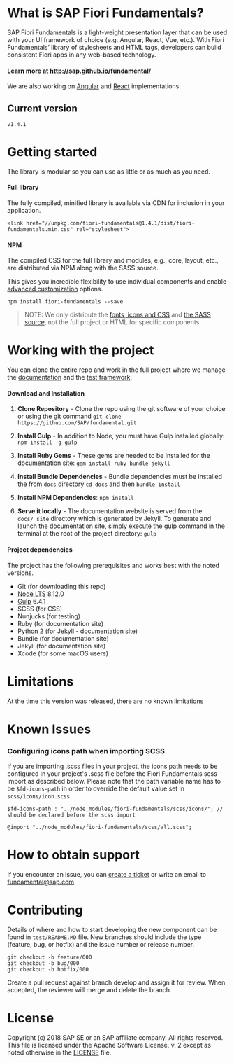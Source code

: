 # What is SAP Fiori Fundamentals?

SAP Fiori Fundamentals is a light-weight presentation layer that can be used with your UI framework of choice (e.g. Angular, React, Vue, etc.). With Fiori Fundamentals’ library of stylesheets and HTML tags, developers can build consistent Fiori apps in any web-based technology.

#### Learn more at http://sap.github.io/fundamental/

We are also working on [Angular](https://github.com/SAP/fundamental-ngx) and [React](https://github.com/SAP/fundamental-react) implementations.

## Current version
````
v1.4.1
````

# Getting started
The library is modular so you can use as little or as much as you need.

#### Full library
The fully compiled, minified library is available via CDN for inclusion in your application.

```
<link href="//unpkg.com/fiori-fundamentals@1.4.1/dist/fiori-fundamentals.min.css" rel="stylesheet">
```

#### NPM
The compiled CSS for the full library and modules, e.g., core, layout, etc., are distributed via NPM along with the SASS source.

This gives you incredible flexibility to use individual components and enable [advanced customization](https://github.com/SAP/fundamental/wiki/Advanced-Customization) options.

````
npm install fiori-fundamentals --save
````

> NOTE: We only distribute the [fonts, icons and CSS](https://github.com/SAP/fundamental/tree/develop/dist) and [the SASS source](https://github.com/SAP/fundamental/tree/develop/scss), not the full project or HTML for specific components.

# Working with the project
You can clone the entire repo and work in the full project where we manage the [documentation](https://github.com/SAP/fundamental/tree/develop/docs) and the [test framework](https://github.com/SAP/fundamental/tree/develop/test).

#### Download and Installation

1. **Clone Repository** - Clone the repo using the git software of your choice or using the git command `git clone https://github.com/SAP/fundamental.git`

2. **Install Gulp** - In addition to Node, you must have Gulp installed globally: `npm install -g gulp`

3. **Install Ruby Gems** - These gems are needed to be installed for the documentation site: `gem install ruby bundle jekyll`

4. **Install Bundle Dependencies** - Bundle dependencies must be installed the from `docs` directory
`cd docs` and then `bundle install`

5. **Install NPM Dependencies**: `npm install`

6. **Serve it locally** - The documentation website is served from the `docs/_site` directory which is generated by Jekyll. To generate and launch the documentation site, simply execute the gulp command in the terminal at the root of the project directory: `gulp`


#### Project dependencies
The project has the following prerequisites and works best with the noted versions.

* Git (for downloading this repo)
* [Node LTS](https://nodejs.org/) 8.12.0
* [Gulp](https://gulpjs.com/) 6.4.1
* SCSS (for CSS)
* Nunjucks (for testing)
* Ruby (for documentation site)
* Python 2 (for Jekyll - documentation site)
* Bundle (for documentation site)
* Jekyll (for documentation site)
* Xcode (for some macOS users)

# Limitations

At the time this version was released, there are no known limitations


# Known Issues

### Configuring icons path when importing SCSS

If you are importing .scss files in your project, the icons path needs to be configured in your project's .scss file before the Fiori Fundamentals scss import as described below. Please note that the path variable name has to be `$fd-icons-path` in order to override the default value set in `scss/icons/icon.scss`.

```
$fd-icons-path : "../node_modules/fiori-fundamentals/scss/icons/"; // should be declared before the scss import

@import "../node_modules/fiori-fundamentals/scss/all.scss";

```


# How to obtain support

If you encounter an issue, you can [create a ticket](https://github.com/SAP/fundamental/issues) or write an email to fundamental@sap.com


# Contributing

Details of where and how to start developing the new component can be found in `test/README.MD` file.
New branches should include the type (feature, bug, or hotfix) and the issue number or release number.

```
git checkout -b feature/000
git checkout -b bug/000
git checkout -b hotfix/000
```

Create a pull request against branch  develop  and assign it for review. When accepted, the reviewer will merge and delete the branch.

# License

Copyright (c) 2018 SAP SE or an SAP affiliate company. All rights reserved.
This file is licensed under the Apache Software License, v. 2 except as noted otherwise in the [LICENSE](https://github.com/SAP/fundamental/blob/master/LICENSE) file.
